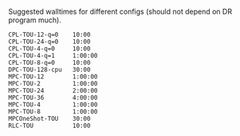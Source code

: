 Suggested walltimes for different configs (should not depend on DR program much).

```
CPL-TOU-12-q=0    10:00 
CPL-TOU-24-q=0    10:00 
CPL-TOU-4-q=0     10:00
CPL-TOU-4-q=1     1:00:00
CPL-TOU-8-q=0     10:00
DPC-TOU-128-cpu   30:00
MPC-TOU-12        1:00:00
MPC-TOU-2         1:00:00
MPC-TOU-24        2:00:00
MPC-TOU-36        4:00:00
MPC-TOU-4         1:00:00
MPC-TOU-8         1:00:00
MPCOneShot-TOU    30:00
RLC-TOU           10:00
```


